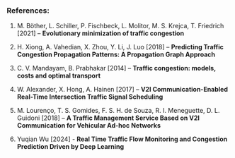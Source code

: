 ### References:

1.	M. Böther, L. Schiller, P. Fischbeck, L. Molitor, M. S. Krejca, T. Friedrich [2021] – 
**Evolutionary minimization of traffic congestion**

2.	H. Xiong, A. Vahedian, X. Zhou, Y. Li, J. Luo [2018] – 
**Predicting Traffic Congestion Propagation Patterns: A Propagation Graph Approach**

3.	C. V. Mandayam, B. Prabhakar [2014] –
**Traffic congestion: models, costs and optimal transport**

4.	W. Alexander, X. Hong, A. Hainen [2017] – 
**V2I Communication-Enabled Real-Time Intersection Traffic Signal Scheduling**

5.	M. Lourenço, T. S. Gomides, F. S. H. de Souza, R. I. Meneguette, D. L. Guidoni [2018] –
**A Traffic Management Service Based on V2I Communication for Vehicular Ad-hoc Networks**

6. Yuqian Wu [2024] - 
**Real Time Traffic Flow Monitoring and Congestion Prediction Driven by Deep Learning**
